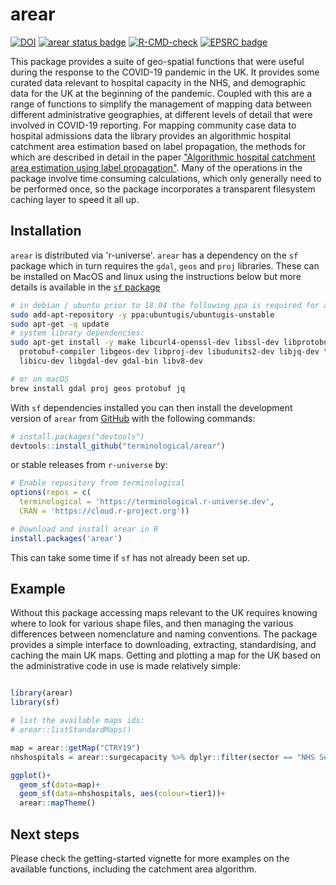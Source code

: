 arear
================

<!-- badges: start -->
[![DOI](https://zenodo.org/badge/340773310.svg)](https://zenodo.org/badge/latestdoi/340773310)
[![arear status badge](https://terminological.r-universe.dev/badges/arear)](https://terminological.r-universe.dev)
[![R-CMD-check](https://github.com/terminological/arear/actions/workflows/R-CMD-check.yaml/badge.svg)](https://github.com/terminological/arear/actions/workflows/R-CMD-check.yaml)
[![EPSRC badge](https://img.shields.io/badge/EPSRC%20grant-EP%2FY028392%2F1-05acb5)](https://gow.epsrc.ukri.org/NGBOViewGrant.aspx?GrantRef=EP/Y028392/1)
<!-- badges: end -->

This package provides a suite of geo-spatial functions that were useful during
the response to the COVID-19 pandemic in the UK. It provides some curated data
relevant to hospital capacity in the NHS, and demographic data for the UK at the
beginning of the pandemic. Coupled with this are a range of functions to
simplify the management of mapping data between different administrative
geographies, at different levels of detail that were involved in COVID-19
reporting. For mapping community case data to hospital admissions data the
library provides an algorithmic hospital catchment area estimation based on
label propagation, the methods for which are described in detail in the paper
["Algorithmic hospital catchment area estimation using label
propagation"](https://bmchealthservres.biomedcentral.com/articles/10.1186/s12913-022-08127-7).
Many of the operations in the package involve time consuming calculations, which
only generally need to be performed once, so the package incorporates a
transparent filesystem caching layer to speed it all up.

## Installation

`arear` is distributed via 'r-universe'. `arear` has a dependency on the `sf`
package which in turn requires the `gdal`, `geos` and `proj` libraries. These
can be installed on MacOS and linux using the instructions below but more
details is available in the [`sf` package](https://r-spatial.github.io/sf/)

```BASH
# in debian / ubuntu prior to 18.04 the following ppa is required for arear
sudo add-apt-repository -y ppa:ubuntugis/ubuntugis-unstable
sudo apt-get -q update
# system library dependencies:
sudo apt-get install -y make libcurl4-openssl-dev libssl-dev libprotobuf-dev \ 
  protobuf-compiler libgeos-dev libproj-dev libudunits2-dev libjq-dev \ 
  libicu-dev libgdal-dev gdal-bin libv8-dev

# or on macOS
brew install gdal proj geos protobuf jq
```

With `sf` dependencies installed you can then install the development version of
`arear` from [GitHub](https://github.com/terminological/arear) with the
following commands:

```R
# install.packages("devtools")
devtools::install_github("terminological/arear")
```

or stable releases from `r-universe` by: 

```R
# Enable repository from terminological
options(repos = c(
  terminological = 'https://terminological.r-universe.dev',
  CRAN = 'https://cloud.r-project.org'))

# Download and install arear in R
install.packages('arear')
```

This can take some time if `sf` has not already been set up.

## Example

Without this package accessing maps relevant to the UK requires knowing where to
look for various shape files, and then managing the various differences between
nomenclature and naming conventions. The package provides a simple interface to
downloading, extracting, standardising, and caching the main UK maps. Getting
and plotting a map for the UK based on the administrative code in use is made
relatively simple:

```R

library(arear)
library(sf)

# list the available maps ids:
# arear::listStandardMaps()

map = arear::getMap("CTRY19")
nhshospitals = arear::surgecapacity %>% dplyr::filter(sector == "NHS Sector")

ggplot()+
  geom_sf(data=map)+
  geom_sf(data=nhshospitals, aes(colour=tier1))+
  arear::mapTheme()
```

## Next steps

Please check the getting-started vignette for more examples on the available
functions, including the catchment area algorithm.

